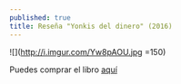 ```yaml
---
published: true
title: Reseña "Yonkis del dinero" (2016)
---
```

![](http://i.imgur.com/Yw8pAOU.jpg =150)

Puedes comprar el libro [aquí](https://www.amazon.es/Yonquis-del-dinero-Cuadril%C3%A1tero-libros/dp/841601289X)
